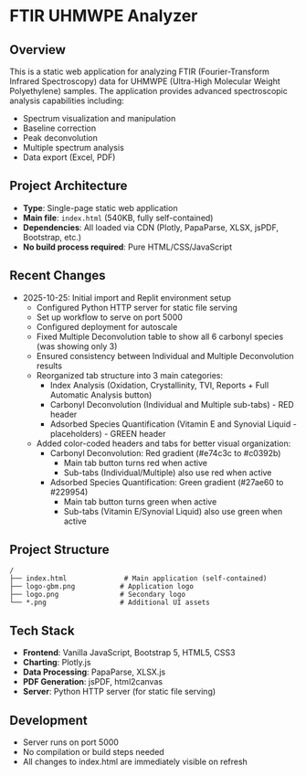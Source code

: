# FTIR UHMWPE Analyzer

## Overview
This is a static web application for analyzing FTIR (Fourier-Transform Infrared Spectroscopy) data for UHMWPE (Ultra-High Molecular Weight Polyethylene) samples. The application provides advanced spectroscopic analysis capabilities including:

- Spectrum visualization and manipulation
- Baseline correction
- Peak deconvolution
- Multiple spectrum analysis
- Data export (Excel, PDF)

## Project Architecture
- **Type**: Single-page static web application
- **Main file**: `index.html` (540KB, fully self-contained)
- **Dependencies**: All loaded via CDN (Plotly, PapaParse, XLSX, jsPDF, Bootstrap, etc.)
- **No build process required**: Pure HTML/CSS/JavaScript

## Recent Changes
- 2025-10-25: Initial import and Replit environment setup
  - Configured Python HTTP server for static file serving
  - Set up workflow to serve on port 5000
  - Configured deployment for autoscale
  - Fixed Multiple Deconvolution table to show all 6 carbonyl species (was showing only 3)
  - Ensured consistency between Individual and Multiple Deconvolution results
  - Reorganized tab structure into 3 main categories:
    * Index Analysis (Oxidation, Crystallinity, TVI, Reports + Full Automatic Analysis button)
    * Carbonyl Deconvolution (Individual and Multiple sub-tabs) - RED header
    * Adsorbed Species Quantification (Vitamin E and Synovial Liquid - placeholders) - GREEN header
  - Added color-coded headers and tabs for better visual organization:
    * Carbonyl Deconvolution: Red gradient (#e74c3c to #c0392b)
      - Main tab button turns red when active
      - Sub-tabs (Individual/Multiple) also use red when active
    * Adsorbed Species Quantification: Green gradient (#27ae60 to #229954)
      - Main tab button turns green when active
      - Sub-tabs (Vitamin E/Synovial Liquid) also use green when active

## Project Structure
```
/
├── index.html              # Main application (self-contained)
├── logo-gbm.png           # Application logo
├── logo.png               # Secondary logo
└── *.png                  # Additional UI assets
```

## Tech Stack
- **Frontend**: Vanilla JavaScript, Bootstrap 5, HTML5, CSS3
- **Charting**: Plotly.js
- **Data Processing**: PapaParse, XLSX.js
- **PDF Generation**: jsPDF, html2canvas
- **Server**: Python HTTP server (for static file serving)

## Development
- Server runs on port 5000
- No compilation or build steps needed
- All changes to index.html are immediately visible on refresh
